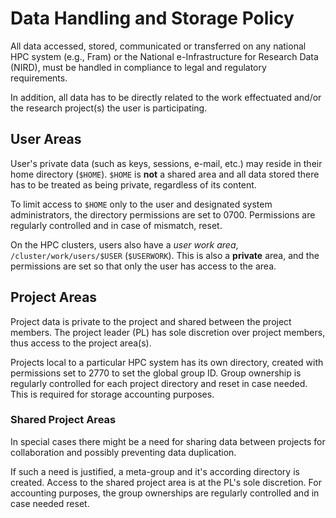 # Data Handling and Storage Policy

All data accessed, stored, communicated or transferred on any national HPC
system (e.g., Fram) or the National e-Infrastructure for Research Data (NIRD),
must be handled in compliance to legal and regulatory requirements.

In addition, all data has to be directly related to the work effectuated and/or
the research project(s) the user is participating.


## User Areas

User's private data (such as keys, sessions, e-mail, etc.) may reside in their
home directory (`$HOME`).
`$HOME` is **not** a shared area and all data stored there has to be treated as
being private, regardless of its content.

To limit access to `$HOME` only to the user and designated system administrators,
the directory permissions are set to 0700.
Permissions are regularly controlled and in case of mismatch, reset.

On the HPC clusters, users also have a *user work area*,
`/cluster/work/users/$USER` (`$USERWORK`).  This is also a **private**
area, and the permissions are set so that only the user has access to
the area.


## Project Areas

Project data is private to the project and shared between the project members.
The project leader (PL) has sole discretion over project members, thus access
to the project area(s).

Projects local to a particular HPC system has its own directory, created with
permissions set to 2770 to set the global group ID.
Group ownership is regularly controlled for each project directory and reset in
case needed. This is required for storage accounting purposes.


### Shared Project Areas

In special cases there might be a need for sharing data between projects for
collaboration and possibly preventing data duplication.

If such a need is justified, a meta-group and it's according directory is
created.  Access to the shared project area is at the PL's sole discretion.
For accounting purposes, the group ownerships are regularly controlled and
in case needed reset.
